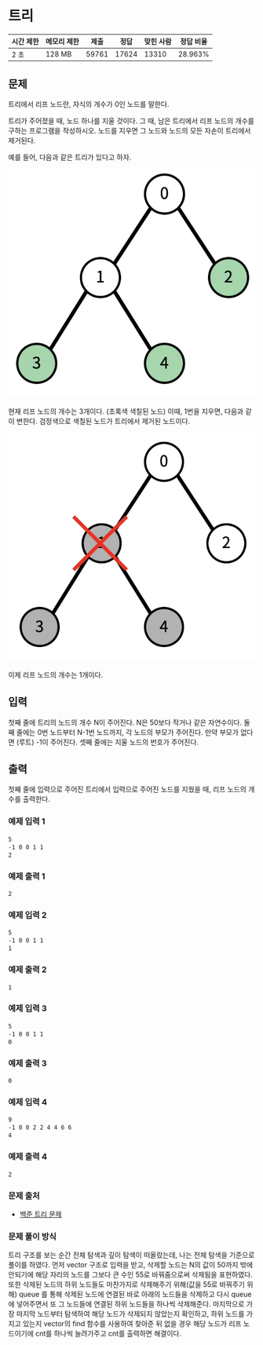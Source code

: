 # 트리
 
|시간 제한|	메모리 제한|	제출|	정답|	맞힌 사람|	정답 비율|
|----|--------|------|-------|-------|--------|
|2 초|	128 MB|	59761|	17624|	13310|	28.963%|

## 문제

트리에서 리프 노드란, 자식의 개수가 0인 노드를 말한다.

트리가 주어졌을 때, 노드 하나를 지울 것이다. 그 때, 남은 트리에서 리프 노드의 개수를 구하는 프로그램을 작성하시오. 노드를 지우면 그 노드와 노드의 모든 자손이 트리에서 제거된다.

예를 들어, 다음과 같은 트리가 있다고 하자.

<img src="./1.jpg">

현재 리프 노드의 개수는 3개이다. (초록색 색칠된 노드) 이때, 1번을 지우면, 다음과 같이 변한다. 검정색으로 색칠된 노드가 트리에서 제거된 노드이다.

<img src="./2.jpg">

이제 리프 노드의 개수는 1개이다.

## 입력

첫째 줄에 트리의 노드의 개수 N이 주어진다. N은 50보다 작거나 같은 자연수이다. 둘째 줄에는 0번 노드부터 N-1번 노드까지, 각 노드의 부모가 주어진다. 만약 부모가 없다면 (루트) -1이 주어진다. 셋째 줄에는 지울 노드의 번호가 주어진다.

## 출력

첫째 줄에 입력으로 주어진 트리에서 입력으로 주어진 노드를 지웠을 때, 리프 노드의 개수를 출력한다.

### 예제 입력 1 

```
5
-1 0 0 1 1
2
```

### 예제 출력 1 

```
2
```

### 예제 입력 2 

```
5
-1 0 0 1 1
1
```

### 예제 출력 2 

```
1
```

### 예제 입력 3 

```
5
-1 0 0 1 1
0
```

### 예제 출력 3 

```
0
```

### 예제 입력 4 

```
9
-1 0 0 2 2 4 4 6 6
4
```

### 예제 출력 4 

```
2
```

### 문제 출처

- [백준 트리 문제](https://www.acmicpc.net/problem/1068)

### 문제 풀이 방식

트리 구조를 보는 순간 전체 탐색과 깊이 탐색이 떠올랐는데, 나는 전체 탐색을 기준으로 풀이를 하였다.
먼저 vector 구조로 입력을 받고, 삭제할 노드는 N의 값이 50까지 밖에 안되기에 해당 자리의 노드를 그보다 큰 수인 55로 바꿔줌으로써 삭제됨을 표현하였다.
또한 삭제된 노드의 하위 노드들도 마찬가지로 삭제해주기 위해(값을 55로 바꿔주기 위해) queue 를 통해 삭제된 노드에 연결된 바로 아래의 노드들을 삭제하고 다시 queue에 넣어주면서 또 그 노드들에 연결된 하위 노드들을 하나씩 삭제해준다.
마지막으로 가장 마지막 노드부터 탐색하여 해당 노드가 삭제되지 않았는지 확인하고, 하위 노드를 가지고 있는지 vector의 find 함수를 사용하여 찾아준 뒤 없을 경우 해당 노드가 리프 노드이기에 cnt를 하나씩 늘려가주고 cnt를 출력하면 해결이다.
